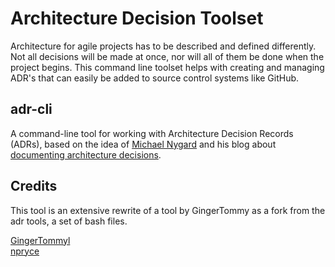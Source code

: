 # Architecture Decision Toolset

Architecture for agile projects has to be described and defined differently. Not all decisions will be made at once, nor will all of them be done when the project begins.
This command line toolset helps with creating and managing ADR's that can easily be added to source control systems like GitHub.

## adr-cli
A command-line tool for working with Architecture Decision Records (ADRs), based on the idea of [Michael Nygard](https://cognitect.com/authors/MichaelNygard.html) and his blog about [documenting architecture decisions](https://cognitect.com/blog/2011/11/15/documenting-architecture-decisions).


## Credits

This tool is an extensive rewrite of a tool by GingerTommy as a fork from the adr tools, a set of bash files.

[GingerTommyl](https://github.com/GingerTommy/adr-cli) <br>
[npryce](https://github.com/npryce/adr-tools) 
